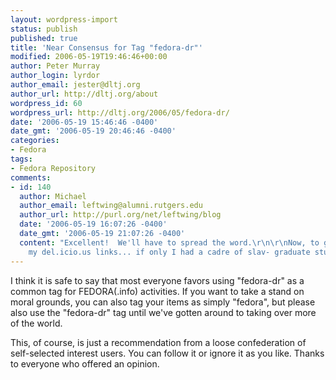 ```yaml
---
layout: wordpress-import
status: publish
published: true
title: 'Near Consensus for Tag "fedora-dr"'
modified: 2006-05-19T19:46:46+00:00
author: Peter Murray
author_login: lyrdor
author_email: jester@dltj.org
author_url: http://dltj.org/about
wordpress_id: 60
wordpress_url: http://dltj.org/2006/05/fedora-dr/
date: '2006-05-19 15:46:46 -0400'
date_gmt: '2006-05-19 20:46:46 -0400'
categories:
- Fedora
tags:
- Fedora Repository
comments:
- id: 140
  author: Michael
  author_email: leftwing@alumni.rutgers.edu
  author_url: http://purl.org/net/leftwing/blog
  date: '2006-05-19 16:07:26 -0400'
  date_gmt: '2006-05-19 21:07:26 -0400'
  content: "Excellent!  We'll have to spread the word.\r\n\r\nNow, to go through all
    my del.icio.us links... if only I had a cadre of slav- graduate students."
---
```

<p>I think it is safe to say that most everyone favors using "fedora-dr" as a common tag for FEDORA(.info) activities.  If you want to take a stand on moral grounds, you can also tag your items as simply "fedora", but please also use the "fedora-dr" tag until we've gotten around to taking over more of the world.</p>
<p>This, of course, is just a recommendation from a loose confederation of self-selected interest users.  You can follow it or ignore it as you like.  Thanks to everyone who offered an opinion.</p>
